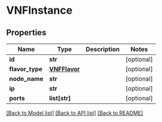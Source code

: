 # VNFInstance

## Properties
Name | Type | Description | Notes
------------ | ------------- | ------------- | -------------
**id** | **str** |  | [optional]
**flavor_type** | [**VNFFlavor**](VNFFlavor.md) |  | [optional]
**node_name** | **str** |  | [optional]
**ip** | **str** |  | [optional]
**ports** | **list[str]** |  | [optional]

[[Back to Model list]](../README.md#documentation-for-models) [[Back to API list]](../README.md#documentation-for-api-endpoints) [[Back to README]](../README.md)


